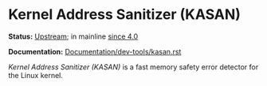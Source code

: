 Kernel Address Sanitizer (KASAN)
================================

**Status:** [Upstream](https://git.kernel.org/pub/scm/linux/kernel/git/torvalds/linux.git/log/mm/kasan); in mainline [since 4.0](https://git.kernel.org/pub/scm/linux/kernel/git/torvalds/linux.git/commit/?id=0b24becc810dc3be6e3f94103a866f214c282394)

**Documentation:** [Documentation/dev-tools/kasan.rst](https://www.kernel.org/doc/html/latest/dev-tools/kasan.html)

*Kernel Address Sanitizer (KASAN)* is a fast memory safety error detector for the Linux kernel.
